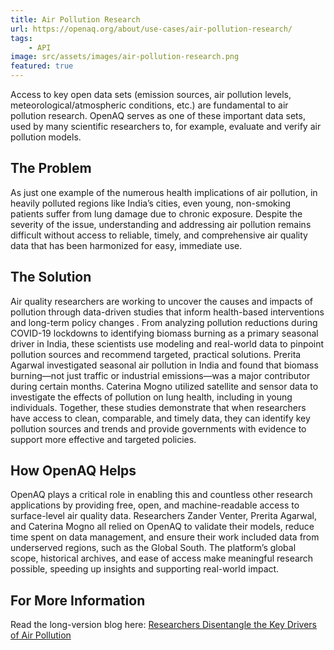 ```yaml
---
title: Air Pollution Research
url: https://openaq.org/about/use-cases/air-pollution-research/
tags: 
    - API
image: src/assets/images/air-pollution-research.png
featured: true
---
```

Access to key open data sets (emission sources, air pollution levels, meteorological/atmospheric conditions, etc.) are fundamental to air pollution research. OpenAQ serves as one of these important data sets, used by many scientific researchers to, for example, evaluate and verify air pollution models. 



## **The Problem**

As just one example of the numerous health implications of air pollution, in heavily polluted regions like India’s cities, even young, non-smoking patients suffer from lung damage due to chronic exposure. Despite the severity of the issue, understanding and addressing air pollution remains difficult without access to reliable, timely, and comprehensive air quality data that has been harmonized for easy, immediate use.



## **The Solution**

Air quality researchers are working to uncover the causes and impacts of pollution through data-driven studies that inform health-based interventions and long-term policy changes . From analyzing pollution reductions during COVID-19 lockdowns to identifying biomass burning as a primary seasonal driver in India, these scientists use modeling and real-world data to pinpoint pollution sources and recommend targeted, practical solutions. Prerita Agarwal investigated seasonal air pollution in India and found that biomass burning—not just traffic or industrial emissions—was a major contributor during certain months. Caterina Mogno utilized satellite and sensor data to investigate the effects of pollution on lung health, including in young individuals. Together, these studies demonstrate that when researchers have access to clean, comparable, and timely data, they can identify key pollution sources and trends and provide governments with evidence to support more effective and targeted policies.



## **How OpenAQ Helps**

OpenAQ plays a critical role in enabling this and countless other research applications by providing free, open, and machine-readable access to surface-level air quality data. Researchers Zander Venter, Prerita Agarwal, and Caterina Mogno all relied on OpenAQ to validate their models, reduce time spent on data management, and ensure their work included data from underserved regions, such as the Global South. The platform’s global scope, historical archives, and ease of access make meaningful research possible, speeding up insights and supporting real-world impact.



## **For More Information**

Read the long-version blog here: [Researchers Disentangle the Key Drivers of Air Pollution](https://openaq.medium.com/researchers-disentangle-the-key-drivers-of-air-pollution-24f290a8145f?source=user_profile_page---------1-------------8db821dff76b----------------------)
